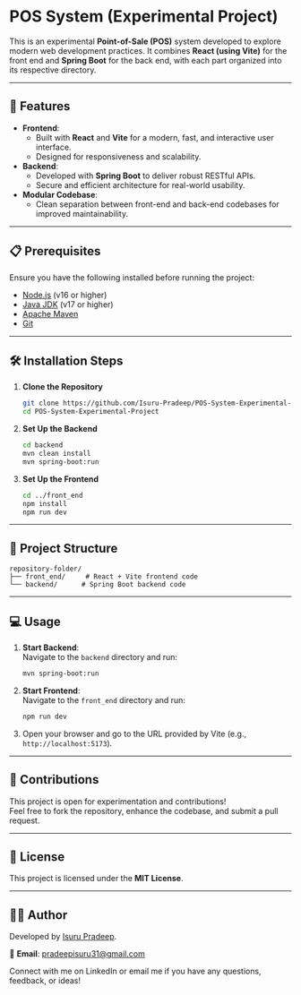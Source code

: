 # POS System (Experimental Project)  

This is an experimental **Point-of-Sale (POS)** system developed to explore modern web development practices. It combines **React (using Vite)** for the front end and **Spring Boot** for the back end, with each part organized into its respective directory.  

---

## 🚀 Features  
- **Frontend**:  
  - Built with **React** and **Vite** for a modern, fast, and interactive user interface.  
  - Designed for responsiveness and scalability.  
- **Backend**:  
  - Developed with **Spring Boot** to deliver robust RESTful APIs.  
  - Secure and efficient architecture for real-world usability.  
- **Modular Codebase**:  
  - Clean separation between front-end and back-end codebases for improved maintainability.  

---

## 📋 Prerequisites  
Ensure you have the following installed before running the project:  
- [Node.js](https://nodejs.org/) (v16 or higher)  
- [Java JDK](https://www.oracle.com/java/technologies/javase-downloads.html) (v17 or higher)  
- [Apache Maven](https://maven.apache.org/)  
- [Git](https://git-scm.com/)  

---

## 🛠 Installation Steps  

1. **Clone the Repository**  
   ```bash  
   git clone https://github.com/Isuru-Pradeep/POS-System-Experimental-Project.git  
   cd POS-System-Experimental-Project  
   ```  

2. **Set Up the Backend**  
   ```bash  
   cd backend  
   mvn clean install  
   mvn spring-boot:run  
   ```  

3. **Set Up the Frontend**  
   ```bash  
   cd ../front_end  
   npm install  
   npm run dev  
   ```  

---

## 📂 Project Structure  
```
repository-folder/
├── front_end/     # React + Vite frontend code  
└── backend/      # Spring Boot backend code  
```  

---

## 💻 Usage  
1. **Start Backend**:  
   Navigate to the `backend` directory and run:  
   ```bash  
   mvn spring-boot:run  
   ```  

2. **Start Frontend**:  
   Navigate to the `front_end` directory and run:  
   ```bash  
   npm run dev  
   ```  

3. Open your browser and go to the URL provided by Vite (e.g., `http://localhost:5173`).  

---

## 🤝 Contributions  
This project is open for experimentation and contributions!  
Feel free to fork the repository, enhance the codebase, and submit a pull request.  

---

## 📜 License  
This project is licensed under the **MIT License**.  

---

## 👨‍💻 Author  
Developed by [Isuru Pradeep](https://linkedin.com/in/isuru-pradeep).  

📧 **Email**: [pradeepisuru31@gmail.com](mailto:pradeepisuru31@gmail.com)  

Connect with me on LinkedIn or email me if you have any questions, feedback, or ideas!
